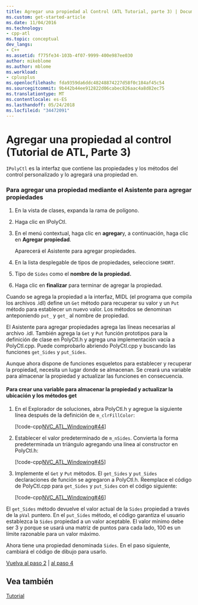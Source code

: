 ```yaml
---
title: Agregar una propiedad al Control (ATL Tutorial, parte 3) | Documentos de Microsoft
ms.custom: get-started-article
ms.date: 11/04/2016
ms.technology:
- cpp-atl
ms.topic: conceptual
dev_langs:
- C++
ms.assetid: f775fe34-103b-4f07-9999-400e987ee030
author: mikeblome
ms.author: mblome
ms.workload:
- cplusplus
ms.openlocfilehash: fda9359da6ddc48248874227d58f0c184af45c54
ms.sourcegitcommit: 9b442b44ee912822d06cabec826aac4a8d82ec75
ms.translationtype: MT
ms.contentlocale: es-ES
ms.lasthandoff: 05/24/2018
ms.locfileid: "34472091"
---
```

# <a name="adding-a-property-to-the-control-atl-tutorial-part-3"></a>Agregar una propiedad al control (Tutorial de ATL, Parte 3)
`IPolyCtl` es la interfaz que contiene las propiedades y los métodos del control personalizado y lo agregará una propiedad en.  
  
### <a name="to-add-a-property-using-the-add-property-wizard"></a>Para agregar una propiedad mediante el Asistente para agregar propiedades  
  
1.  En la vista de clases, expanda la rama de polígono.  
  
2.  Haga clic en IPolyCtl.  
  
3.  En el menú contextual, haga clic en **agregar**y, a continuación, haga clic en **Agregar propiedad**.  
  
     Aparecerá el Asistente para agregar propiedades.  
  
4.  En la lista desplegable de tipos de propiedades, seleccione `SHORT`.  
  
5.  Tipo de `Sides` como el **nombre de la propiedad.**  
  
6.  Haga clic en **finalizar** para terminar de agregar la propiedad.  
  
 Cuando se agrega la propiedad a la interfaz, MIDL (el programa que compila los archivos .idl) define un `Get` método para recuperar su valor y un `Put` método para establecer un nuevo valor. Los métodos se denominan anteponiendo `put_` y `get_` al nombre de propiedad.  
  
 El Asistente para agregar propiedades agrega las líneas necesarias al archivo .idl. También agrega la `Get` y `Put` función prototipos para la definición de clase en PolyCtl.h y agrega una implementación vacía a PolyCtl.cpp. Puede comprobarlo abriendo PolyCtl.cpp y buscando las funciones `get_Sides` y `put_Sides`.  
  
 Aunque ahora dispone de funciones esqueletos para establecer y recuperar la propiedad, necesita un lugar donde se almacenan. Se creará una variable para almacenar la propiedad y actualizar las funciones en consecuencia.  
  
#### <a name="to-create-a-variable-to-store-the-property-and-update-the-put-and-get-methods"></a>Para crear una variable para almacenar la propiedad y actualizar la ubicación y los métodos get  
  
1.  En el Explorador de soluciones, abra PolyCtl.h y agregue la siguiente línea después de la definición de `m_clrFillColor`:  
  
     [!code-cpp[NVC_ATL_Windowing#44](../atl/codesnippet/cpp/adding-a-property-to-the-control-atl-tutorial-part-3_1.h)]  
  
2.  Establecer el valor predeterminado de `m_nSides`. Convierta la forma predeterminada un triángulo agregando una línea al constructor en PolyCtl.h:  
  
     [!code-cpp[NVC_ATL_Windowing#45](../atl/codesnippet/cpp/adding-a-property-to-the-control-atl-tutorial-part-3_2.h)]  
  
3.  Implemente el `Get` y `Put` métodos. El `get_Sides` y `put_Sides` declaraciones de función se agregaron a PolyCtl.h. Reemplace el código de PolyCtl.cpp para `get_Sides` y `put_Sides` con el código siguiente:  
  
     [!code-cpp[NVC_ATL_Windowing#46](../atl/codesnippet/cpp/adding-a-property-to-the-control-atl-tutorial-part-3_3.cpp)]  
  
 El `get_Sides` método devuelve el valor actual de la `Sides` propiedad a través de la `pVal` puntero. En el `put_Sides` método, el código garantiza el usuario establezca la `Sides` propiedad a un valor aceptable. El valor mínimo debe ser 3 y porque se usará una matriz de puntos para cada lado, 100 es un límite razonable para un valor máximo.  
  
 Ahora tiene una propiedad denominada `Sides`. En el paso siguiente, cambiará el código de dibujo para usarlo.  
  
 [Vuelva al paso 2](../atl/adding-a-control-atl-tutorial-part-2.md) &#124; [al paso 4](../atl/changing-the-drawing-code-atl-tutorial-part-4.md)  
  
## <a name="see-also"></a>Vea también  
 [Tutorial](../atl/active-template-library-atl-tutorial.md)

